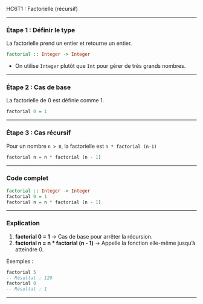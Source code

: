 HC6T1 : Factorielle (récursif)

---

### Étape 1 : Définir le type

La factorielle prend un entier et retourne un entier.

```haskell
factorial :: Integer -> Integer
```

* On utilise `Integer` plutôt que `Int` pour gérer de très grands nombres.

---

### Étape 2 : Cas de base

La factorielle de 0 est définie comme 1.

```haskell
factorial 0 = 1
```

---

### Étape 3 : Cas récursif

Pour un nombre `n > 0`, la factorielle est `n * factorial (n-1)`

```haskell
factorial n = n * factorial (n - 1)
```

---

### Code complet

```haskell
factorial :: Integer -> Integer
factorial 0 = 1
factorial n = n * factorial (n - 1)
```

---

### Explication

1. **factorial 0 = 1** → Cas de base pour arrêter la récursion.
2. **factorial n = n * factorial (n - 1)** → Appelle la fonction elle-même jusqu’à atteindre 0.

Exemples :

```haskell
factorial 5
-- Résultat : 120
factorial 0
-- Résultat : 1
```

---
